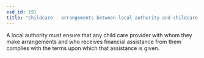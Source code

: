 ```yaml
---
esd_id: 191
title: "Childcare - arrangements between local authority and childcare providers in England"
---
```


A local authority must ensure that any child care provider with whom they make arrangements and who receives financial assistance from them complies with the terms upon which that assistance is given.


